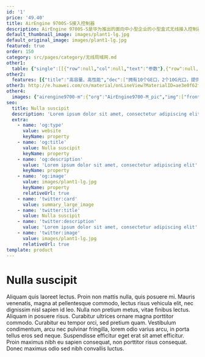 ```yaml
---
id: '1'
price: '49.40'
title: AirEngine 9700S-S接入控制器
description: AirEngine 9700S-S是华为推出的面向中小型企业的小型盒式无线接入控制器（Access controller），最大可管理64个AP，同时集成千兆以太网交换机功能，实现有线无线一体化的接入方式。可灵活配置无线接入点的管理数量，具有良好的可扩展性。配合华为全系列802.11n/802.11ac/802.11ax无线接入点，可组建中小型园区网络、企业办公网络、无线城域网络、热点覆盖等应用环境。
default_thumbnail_image: images/plant1-lg.jpg
default_original_image: images/plant1-lg.jpg
featured: true
order: 150
category: src/pages/category/无线局域网.md
other1: 
  table: {"single":[[{"row":null,"col":null,"text":"参数"},{"row":null,"col":null,"text":"AirEngine 9700S-S"}],[{"row":null,"col":null,"text":"端口"},{"row":null,"col":null,"text":"10 x GE + 2 x 10 GE"}],[{"row":null,"col":null,"text":"电源"},{"row":null,"col":null,"text":"AC/DC电源适配器"}],[{"row":null,"col":null,"text":"转发能力"},{"row":null,"col":null,"text":"10Gbps"}],[{"row":null,"col":null,"text":"最大可管理AP的数量"},{"row":null,"col":null,"text":"64"}],[{"row":null,"col":null,"text":"无线用户接入能力"},{"row":null,"col":null,"text":"2048"}],[{"row":null,"col":null,"text":"AP与AC间组网方式"},{"row":null,"col":null,"text":"支持L2/L3层网络拓扑"}],[{"row":null,"col":null,"text":"转发模式"},{"row":null,"col":null,"text":"支持直接转发/隧道转发"}],[{"row":null,"col":null,"text":"AC冗余备份"},{"row":null,"col":null,"text":"支持1+1热备/N+1备份方式"}],[{"row":null,"col":null,"text":"无线协议"},{"row":null,"col":null,"text":"802.11 a/b/g/n/ac/ac wave2/ax"}]]}
other2:
  features: [{"title":"高容量、高性能","dec":["拥有10个GE口，2个10G光口，提供10Gbps的转发能力，可管理64个AP，接入2048个无线终端；"]},{"title":"使用灵活","dec":["灵活的数据转发方式，支持直接转发、隧道转发； 灵活的用户权限控制，提供基于用户和角色的访问控制策略控制能力；"]},{"title":"网络运维方式丰富","dec":["丰富的网络运维方式，可通过网管eSight、WEB网管、命令行（CLI）进行维护。"]}]
other3: http://e.huawei.com/cn/material/onLineView?MaterialID=ae3e0f62fe294d0686141532d276f7d5
other4:
  images: {"airengine9700-m":{"org":"AirEngine9700-M_pic","img":["front.png","front_left.png","front_right.png","front_top.png","left.png","rear.png","rear_top.png","right.png"]}}
seo:
  title: Nulla suscipit
  description: 'Lorem ipsum dolor sit amet, consectetur adipiscing elit'
  extra:
    - name: 'og:type'
      value: website
      keyName: property
    - name: 'og:title'
      value: Nulla suscipit
      keyName: property
    - name: 'og:description'
      value: 'Lorem ipsum dolor sit amet, consectetur adipiscing elit'
      keyName: property
    - name: 'og:image'
      value: images/plant1-lg.jpg
      keyName: property
      relativeUrl: true
    - name: 'twitter:card'
      value: summary_large_image
    - name: 'twitter:title'
      value: Nulla suscipit
    - name: 'twitter:description'
      value: 'Lorem ipsum dolor sit amet, consectetur adipiscing elit'
    - name: 'twitter:image'
      value: images/plant1-lg.jpg
      relativeUrl: true
template: product
---
```


# Nulla suscipit

Aliquam quis laoreet lectus. Proin non mattis nulla, quis posuere mi. Mauris venenatis, magna at pellentesque commodo, lectus risus vehicula elit, nec dignissim nisl sapien id leo. Nulla non pretium metus, vitae finibus lectus. Aliquam in posuere risus. Curabitur ultrices ornare magna porttitor commodo. Curabitur eu tempor orci, sed pretium quam. Vestibulum condimentum, arcu nec pulvinar fringilla, lorem odio varius arcu, in porta tellus eros sed neque. Suspendisse efficitur eget erat sit amet efficitur. Proin maximus nibh eu sapien consequat, non porttitor risus consequat. Donec maximus odio sed nibh convallis luctus.
